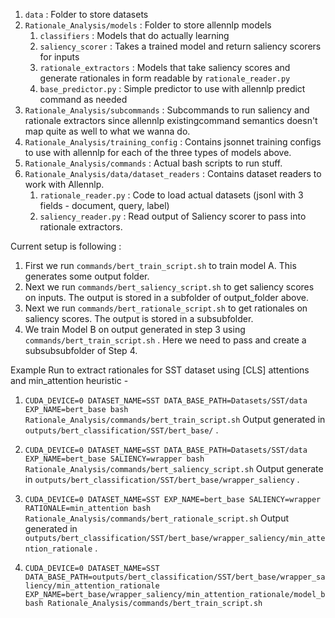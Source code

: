 1. `data` : Folder to store datasets
2. `Rationale_Analysis/models` : Folder to store allennlp models
    1. `classifiers` : Models that do actually learning 
    2. `saliency_scorer` : Takes a trained model and return saliency scorers for inputs
    3. `rationale_extractors` : Models that take saliency scores and generate rationales in form readable by `rationale_reader.py`
    4. `base_predictor.py` : Simple predictor to use with allennlp predict command as needed
3. `Rationale_Analysis/subcommands` : Subcommands to run saliency and rationale extractors since allennlp existingcommand semantics doesn't map quite as well to what we wanna do.
4. `Rationale_Analysis/training_config` : Contains jsonnet training configs to use with allennlp for each of the three types of models above.
5. `Rationale_Analysis/commands` : Actual bash scripts to run stuff.
6. `Rationale_Analysis/data/dataset_readers` : Contains dataset readers to work with Allennlp.
    1. `rationale_reader.py` : Code to load actual datasets (jsonl with 3 fields - document, query, label)
    2. `saliency_reader.py` : Read output of Saliency scorer to pass into rationale extractors.

Current setup is following  : 
1. First we run `commands/bert_train_script.sh` to train model A. This generates some output folder.
2. Next we run `commands/bert_saliency_script.sh` to get saliency scores on inputs. The output is stored in a subfolder of output_folder above.
3. Next we run `commands/bert_rationale_script.sh` to get rationales on saliency scores. The output is stored in a subsubfolder.
4. We train Model B on output generated in step 3 using `commands/bert_train_script.sh` . Here we need to pass and create a subsubsubfolder of Step 4.

Example Run to extract rationales for SST dataset using [CLS] attentions and min_attention heuristic - 

1. `CUDA_DEVICE=0 DATASET_NAME=SST DATA_BASE_PATH=Datasets/SST/data EXP_NAME=bert_base bash Rationale_Analysis/commands/bert_train_script.sh`
    Output generated in `outputs/bert_classification/SST/bert_base/` .

2. `CUDA_DEVICE=0 DATASET_NAME=SST DATA_BASE_PATH=Datasets/SST/data EXP_NAME=bert_base SALIENCY=wrapper bash Rationale_Analysis/commands/bert_saliency_script.sh`
    Output generate in `outputs/bert_classification/SST/bert_base/wrapper_saliency` .

3. `CUDA_DEVICE=0 DATASET_NAME=SST EXP_NAME=bert_base SALIENCY=wrapper RATIONALE=min_attention bash Rationale_Analysis/commands/bert_rationale_script.sh`
    Output generated in `outputs/bert_classification/SST/bert_base/wrapper_saliency/min_attention_rationale` .

4. `CUDA_DEVICE=0 DATASET_NAME=SST DATA_BASE_PATH=outputs/bert_classification/SST/bert_base/wrapper_saliency/min_attention_rationale EXP_NAME=bert_base/wrapper_saliency/min_attention_rationale/model_b bash Rationale_Analysis/commands/bert_train_script.sh`
